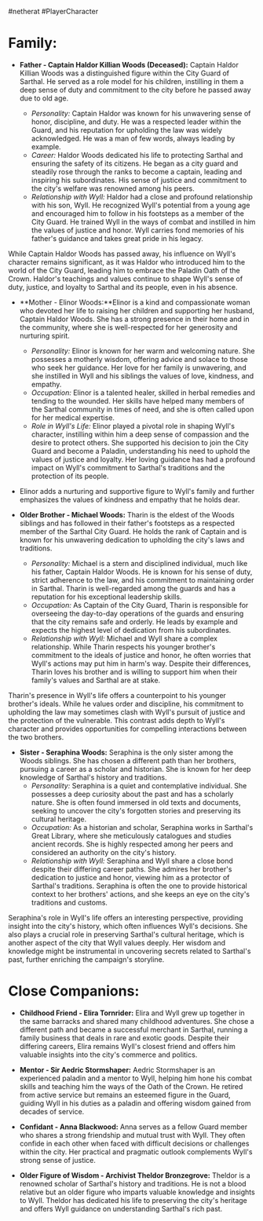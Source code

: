 #netherat #PlayerCharacter 
# Family:

- **Father - Captain Haldor Killian Woods (Deceased):** Captain Haldor Killian Woods was a distinguished figure within the City Guard of Sarthal. He served as a role model for his children, instilling in them a deep sense of duty and commitment to the city before he passed away due to old age.

	- *Personality:* Captain Haldor was known for his unwavering sense of honor, discipline, and duty. He was a respected leader within the Guard, and his reputation for upholding the law was widely acknowledged. He was a man of few words, always leading by example.
	- *Career:* Haldor Woods dedicated his life to protecting Sarthal and ensuring the safety of its citizens. He began as a city guard and steadily rose through the ranks to become a captain, leading and inspiring his subordinates. His sense of justice and commitment to the city's welfare was renowned among his peers.
	- *Relationship with Wyll:* Haldor had a close and profound relationship with his son, Wyll. He recognized Wyll's potential from a young age and encouraged him to follow in his footsteps as a member of the City Guard. He trained Wyll in the ways of combat and instilled in him the values of justice and honor. Wyll carries fond memories of his father's guidance and takes great pride in his legacy.
    
While Captain Haldor Woods has passed away, his influence on Wyll's character remains significant, as it was Haldor who introduced him to the world of the City Guard, leading him to embrace the Paladin Oath of the Crown. Haldor's teachings and values continue to shape Wyll's sense of duty, justice, and loyalty to Sarthal and its people, even in his absence.

- **Mother - Elinor Woods:**Elinor is a kind and compassionate woman who devoted her life to raising her children and supporting her husband, Captain Haldor Woods. She has a strong presence in their home and in the community, where she is well-respected for her generosity and nurturing spirit.
	- *Personality:* Elinor is known for her warm and welcoming nature. She possesses a motherly wisdom, offering advice and solace to those who seek her guidance. Her love for her family is unwavering, and she instilled in Wyll and his siblings the values of love, kindness, and empathy.
	- *Occupation:* Elinor is a talented healer, skilled in herbal remedies and tending to the wounded. Her skills have helped many members of the Sarthal community in times of need, and she is often called upon for her medical expertise.
	- *Role in Wyll's Life:* Elinor played a pivotal role in shaping Wyll's character, instilling within him a deep sense of compassion and the desire to protect others. She supported his decision to join the City Guard and become a Paladin, understanding his need to uphold the values of justice and loyalty. Her loving guidance has had a profound impact on Wyll's commitment to Sarthal's traditions and the protection of its people.

- Elinor adds a nurturing and supportive figure to Wyll's family and further emphasizes the values of kindness and empathy that he holds dear.
    

- **Older Brother - Michael Woods:** Tharin is the eldest of the Woods siblings and has followed in their father's footsteps as a respected member of the Sarthal City Guard. He holds the rank of Captain and is known for his unwavering dedication to upholding the city's laws and traditions.
	- *Personality:* Michael is a stern and disciplined individual, much like his father, Captain Haldor Woods. He is known for his sense of duty, strict adherence to the law, and his commitment to maintaining order in Sarthal. Tharin is well-regarded among the guards and has a reputation for his exceptional leadership skills.
	- *Occupation:* As Captain of the City Guard, Tharin is responsible for overseeing the day-to-day operations of the guards and ensuring that the city remains safe and orderly. He leads by example and expects the highest level of dedication from his subordinates.
	- *Relationship with Wyll:* Michael and Wyll share a complex relationship. While Tharin respects his younger brother's commitment to the ideals of justice and honor, he often worries that Wyll's actions may put him in harm's way. Despite their differences, Tharin loves his brother and is willing to support him when their family's values and Sarthal are at stake.

Tharin's presence in Wyll's life offers a counterpoint to his younger brother's ideals. While he values order and discipline, his commitment to upholding the law may sometimes clash with Wyll's pursuit of justice and the protection of the vulnerable. This contrast adds depth to Wyll's character and provides opportunities for compelling interactions between the two brothers.

- **Sister - Seraphina Woods:** Seraphina is the only sister among the Woods siblings. She has chosen a different path than her brothers, pursuing a career as a scholar and historian. She is known for her deep knowledge of Sarthal's history and traditions.
	- *Personality:* Seraphina is a quiet and contemplative individual. She possesses a deep curiosity about the past and has a scholarly nature. She is often found immersed in old texts and documents, seeking to uncover the city's forgotten stories and preserving its cultural heritage.
	- *Occupation:* As a historian and scholar, Seraphina works in Sarthal's Great Library, where she meticulously catalogues and studies ancient records. She is highly respected among her peers and considered an authority on the city's history.
	- *Relationship with Wyll:* Seraphina and Wyll share a close bond despite their differing career paths. She admires her brother's dedication to justice and honor, viewing him as a protector of Sarthal's traditions. Seraphina is often the one to provide historical context to her brothers' actions, and she keeps an eye on the city's traditions and customs.

Seraphina's role in Wyll's life offers an interesting perspective, providing insight into the city's history, which often influences Wyll's decisions. She also plays a crucial role in preserving Sarthal's cultural heritage, which is another aspect of the city that Wyll values deeply. Her wisdom and knowledge might be instrumental in uncovering secrets related to Sarthal's past, further enriching the campaign's storyline.
 
# Close Companions:

- **Childhood Friend - Elira Tornrider:** Elira and Wyll grew up together in the same barracks and shared many childhood adventures. She chose a different path and became a successful merchant in Sarthal, running a family business that deals in rare and exotic goods. Despite their differing careers, Elira remains Wyll's closest friend and offers him valuable insights into the city's commerce and politics. 

- **Mentor - Sir Aedric Stormshaper:** Aedric Stormshaper is an experienced paladin and a mentor to Wyll, helping him hone his combat skills and teaching him the ways of the Oath of the Crown. He retired from active service but remains an esteemed figure in the Guard, guiding Wyll in his duties as a paladin and offering wisdom gained from decades of service.

- **Confidant - Anna Blackwood:** Anna serves as a fellow Guard member who shares a strong friendship and mutual trust with Wyll. They often confide in each other when faced with difficult decisions or challenges within the city. Her practical and pragmatic outlook complements Wyll's strong sense of justice.

- **Older Figure of Wisdom - Archivist Theldor Bronzegrove:** Theldor is a renowned scholar of Sarthal's history and traditions. He is not a blood relative but an older figure who imparts valuable knowledge and insights to Wyll. Theldor has dedicated his life to preserving the city's heritage and offers Wyll guidance on understanding Sarthal's rich past.